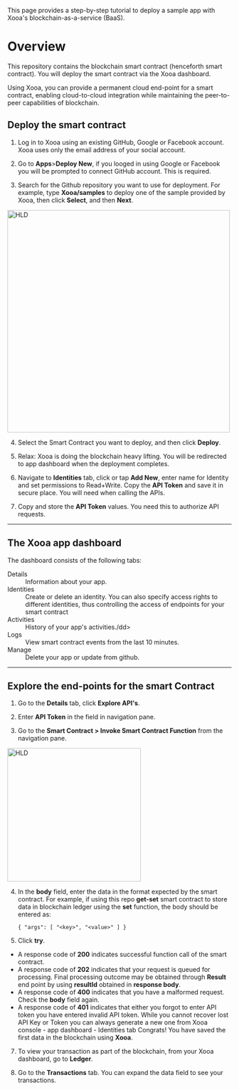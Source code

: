 
This page provides a step-by-step tutorial to deploy a sample app with Xooa's blockchain-as-a-service (BaaS).

# Overview

This repository contains the blockchain smart contract (henceforth smart contract). You will deploy the smart contract via the Xooa dashboard.

Using Xooa, you can provide a permanent cloud end-point for a smart contract, enabling cloud-to-cloud integration while maintaining the peer-to-peer capabilities of blockchain.

## Deploy the smart contract

 
1. Log in to Xooa using an existing GitHub, Google or Facebook account. Xooa uses only the email address of your social account.

2. Go to **Apps**>**Deploy New**, if you looged in using Google or Facebook you will be prompted to connect GitHub account. This is required.

3. Search for the Github repository you want to use for deployment. For example, type **Xooa/samples** to deploy one of the sample provided by Xooa, then click **Select**, and then **Next**.

<img src="https://github.com/Xooa/samples/blob/master/screenshots/deploy.png" alt="HLD" width="500px"/>

4. Select the Smart Contract you want to deploy, and then click **Deploy**.

5. Relax:  Xooa is doing the blockchain heavy lifting. You will be redirected to app dashboard when the deployment completes.

6.  Navigate to **Identities** tab, click or tap **Add New**, enter name for Identity  and set permissions to Read+Write. Copy the **API Token** and save it in secure place. You will need when calling the APIs.

7. Copy and store the **API Token** values. You need this to authorize API requests.

___


## The Xooa app dashboard 

The dashboard consists of the following tabs:
<dl>
  <dt>Details</dt>
  <dd>Information about your app.</dd>
<dt>Identities</dt>
  <dd>Create or delete an identity. You can also specify access rights to different identities, thus controlling the access of endpoints for your smart contract</dd>
   <dt>Activities</dt>
  <dd>History of your app's activities./dd>
      <dt>Logs</dt>
 <dd>View smart contract events from the last 10 minutes.</dd>
  <dt>Manage</dt>
 <dd>Delete your app or update from github.</dd>
</dl>

___

## Explore the end-points for the smart Contract

1. Go to the **Details** tab, click **Explore API's**.

2. Enter **API Token** in the field in navigation pane.

3. Go to the **Smart Contract > Invoke Smart Contract Function** from the navigation pane.

<img src="https://github.com/Xooa/samples/blob/master/screenshots/invoke.png" alt="HLD" width="300px"/>

4. In the **body** field, enter the data in the format expected by the smart contract. 
For example, if using this repo **get-set** smart contract to store data in blockchain ledger using the **set** function, the body should be entered as: 

    `{ "args": [ "<key>", "<value>" ] }`

5. Click  **try**.
 * A response code of **200** indicates successful function call of the smart contract.
 * A response code of **202** indicates that your request is queued for processing. Final processing outcome may be obtained through **Result** end point by using **resultId** obtained in **response body**.
 * A response code of **400** indicates that you have a malformed request. Check the **body** field again.
 * A response code of **401** indicates that either you forgot to enter API token you have entered invalid API token. While you cannot recover lost API Key or Token you can always generate a new one from Xooa console - app dashboard - Identities tab
Congrats! You have saved the first data in the blockchain using **Xooa**.

7. To view your transaction as part of the blockchain, from your Xooa dashboard, go to **Ledger**.

8. Go to the **Transactions** tab.
You can expand the data field to see your transactions.
